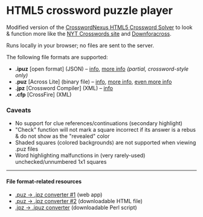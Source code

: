 # HTML5 crossword puzzle player

Modified version of the [CrosswordNexus HTML5 Crossword Solver](https://github.com/crosswordnexus/html5-crossword-solver) to look & function more like the [NYT Crosswords site](https://www.nytimes.com/crosswords) and [Downforacross](https://github.com/downforacross/downforacross.com).

Runs locally in your browser; no files are sent to the server.

The following file formats are supported:

 - **.ipuz** [open format] (JSON) – [info](http://www.ipuz.org/), [more info](http://fileformats.archiveteam.org/wiki/IPUZ) _(partial, crossword-style only)_
 - **.puz** [Across Lite] (binary file) – [info](https://code.google.com/archive/p/puz/wikis/FileFormat.wiki), [more info](http://fileformats.archiveteam.org/wiki/PUZ_(crossword_puzzles)), [even more info](https://www.litsoft.com/across/docs/AcrossTextFormat.pdf)
 - **.jpz** [Crossword Compiler] (XML) – [info](http://crossword.info/docs/puzzle.xsd.html)
 - **.cfp** [CrossFire] (XML)


### Caveats

 - No support for clue references/continuations (secondary highlight)
 - "Check" function will not mark a square incorrect if its answer is a rebus & do not show as the "revealed" color
 - Shaded squares (colored backgrounds) are not supported when viewing .puz files
 - Word highlighting malfunctions in (very rarely-used) unchecked/unnumbered 1x1 squares

---

#### File format-related resources

 * [.puz → .jpz converter #1](https://jpd236.github.io/kotwords/crossword.html) (web app)
 * [.puz → .jpz converter #2](https://github.com/crosswordnexus/crossword-tools/blob/main/jscrossword/index.html) (downloadable HTML file)
 * [.jpz → .ipuz converter](https://sourceforge.net/p/jpz2ipuz/code/HEAD/tree/jpz2ipuz.pl) (downloadable Perl script)